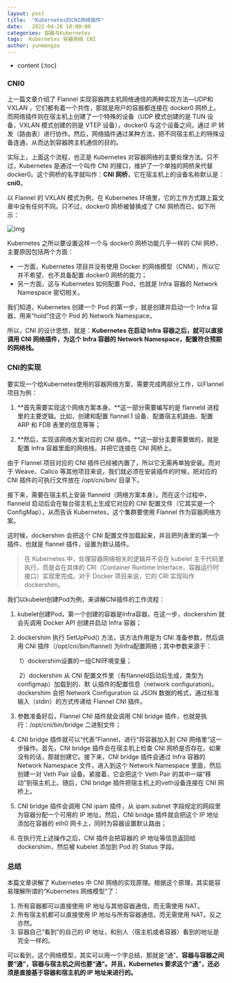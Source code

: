```yaml
---
layout: post
title:  "Kubernetes的CNI网络插件"
date:   2022-04-26 10:00:00
categories: 容器与Kubernetes
tags:  Kubernetes 容器网络 CNI
author: yunmengze
---
```


* content
{:toc}

### CNI0

上一篇文章介绍了 Flannel 实现容器跨主机网络通信的两种实现方法—UDP和VXLAN ，它们都有着一个共性，那就是用户的容器都连接在 docker0 网桥上。而网络插件则在宿主机上创建了一个特殊的设备（UDP 模式创建的是 TUN 设备，VXLAN 模式创建的则是 VTEP 设备），docker0 与这个设备之间，通过 IP 转发（路由表）进行协作。然后，网络插件通过某种方法，把不同宿主机上的特殊设备连通，从而达到容器跨主机通信的目的。

实际上，上面这个流程，也正是 Kubernetes 对容器网络的主要处理方法。只不过，Kubernetes 是通过一个叫作 CNI 的接口，维护了一个单独的网桥来代替 docker0。这个网桥的名字就叫作：**CNI 网桥**，它在宿主机上的设备名称默认是：**cni0**。







以 Flannel 的 VXLAN 模式为例，在 Kubernetes 环境里，它的工作方式跟上篇文章中没有任何不同。只不过，docker0 网桥被替换成了 CNI 网桥而已，如下所示：

![img](https://cdn.jsdelivr.net/gh/IT-YUNMENGZE/ImgDB/blog_img/cni.jpg)

Kubernetes 之所以要设置这样一个与 docker0 网桥功能几乎一样的 CNI 网桥，主要原因包括两个方面：

* 一方面，Kubernetes 项目并没有使用 Docker 的网络模型（CNM），所以它并不希望、也不具备配置 docker0 网桥的能力；
* 另一方面，这与 Kubernetes 如何配置 Pod，也就是 Infra 容器的 Network Namespace 密切相关。

我们知道，Kubernetes 创建一个 Pod 的第一步，就是创建并启动一个 Infra 容器，用来“hold”住这个 Pod 的 Network Namespace。

所以，CNI 的设计思想，就是：**Kubernetes 在启动 Infra 容器之后，就可以直接调用 CNI 网络插件，为这个 Infra 容器的 Network Namespace，配置符合预期的网络栈。**

### CNI的实现

要实现一个给Kubernetes使用的容器网络方案，需要完成两部分工作，以Flannel项目为例：

1. **首先需要实现这个网络方案本身。**这一部分需要编写的是 flanneld 进程里的主要逻辑。比如，创建和配置 flannel.1 设备、配置宿主机路由、配置 ARP 和 FDB 表里的信息等等；

2. **然后，实现该网络方案对应的 CNI 插件。**这一部分主要需要做的，就是配置 Infra 容器里面的网络栈，并把它连接在 CNI 网桥上。

由于 Flannel 项目对应的 CNI 插件已经被内置了，所以它无需再单独安装。而对于 Weave、Calico 等其他项目来说，我们就必须在安装插件的时候，把对应的 CNI 插件的可执行文件放在 /opt/cni/bin/ 目录下。

接下来，需要在宿主机上安装 flanneld（网络方案本身）。而在这个过程中，flanneld 启动后会在每台宿主机上生成它对应的 CNI 配置文件（它其实是一个 ConfigMap），从而告诉 Kubernetes，这个集群要使用 Flannel 作为容器网络方案。

这时候，dockershim 会把这个 CNI 配置文件加载起来，并且把列表里的第一个插件、也就是 flannel 插件，设置为默认插件。

> 在 Kubernetes 中，处理容器网络相关的逻辑并不会在 kubelet 主干代码里执行，而是会在具体的 CRI（Container Runtime Interface，容器运行时接口）实现里完成。对于 Docker 项目来说，它的 CRI 实现叫作 dockershim。

我们以kubelet创建Pod为例，来讲解CNI插件的工作流程：

1. kubelet创建Pod，第一个创建的容器是Infra容器，在这一步，dockershim 就会先调用 Docker API 创建并启动 Infra 容器；

2. dockershim 执行 SetUpPod() 方法，该方法作用是为 CNI 准备参数，然后调用 CNI 插件（/opt/cni/bin/flannel) 为Infra配置网络；其中参数来源于：

   ​	1）dockershim设置的一组CNI环境变量；

   ​	2）dockershim 从 CNI 配置文件里（有flanneld启动后生成，类型为configmap）加载到的、默			认插件的配置信息（network configuration)。dockershim 会把 Network Configuration 以 			JSON 数据的格式，通过标准输入（stdin）的方式传递给 Flannel CNI 插件。

3. 参数准备好后，Flannel CNI 插件就会调用 CNI bridge 插件，也就是执行：/opt/cni/bin/bridge 二进制文件；

4. CNI bridge 插件就可以“代表”Flannel，进行“将容器加入到 CNI 网络里”这一步操作。首先，CNI bridge 插件会在宿主机上检查 CNI 网桥是否存在。如果没有的话，那就创建它。接下来，CNI bridge 插件会通过 Infra 容器的 Network Namespace 文件，进入到这个 Network Namespace 里面，然后创建一对 Veth Pair 设备。紧接着，它会把这个 Veth Pair 的其中一端“移动”到宿主机上。随后，CNI bridge 插件把宿主机上的veth设备连接在 CNI 网桥上。

5. CNI bridge 插件会调用 CNI ipam 插件，从 ipam.subnet 字段规定的网段里为容器分配一个可用的 IP 地址。然后，CNI bridge 插件就会把这个 IP 地址添加在容器的 eth0 网卡上，同时为容器设置默认路由；

6. 在执行完上述操作之后，CNI 插件会把容器的 IP 地址等信息返回给 dockershim，然后被 kubelet 添加到 Pod 的 Status 字段。

### 总结
本篇文章讲解了 Kubernetes 中 CNI 网络的实现原理。根据这个原理，其实能容易理解所谓的“Kubernetes 网络模型”了：

1. 所有容器都可以直接使用 IP 地址与其他容器通信，而无需使用 NAT。
2. 所有宿主机都可以直接使用 IP 地址与所有容器通信，而无需使用 NAT。反之亦然。
3. 容器自己“看到”的自己的 IP 地址，和别人（宿主机或者容器）看到的地址是完全一样的。

可以看到，这个网络模型，其实可以用一个字总结，那就是“通”。**容器与容器之间要“通”，容器与宿主机之间也要“通”。并且，Kubernetes 要求这个“通”，还必须是直接基于容器和宿主机的 IP 地址来进行的。**

